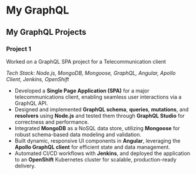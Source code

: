 # My GraphQL

## My GraphQL Projects

### Project 1

Worked on a GraphQL SPA project for a Telecommunication client

<!-- - Used MongoDB as the NoSQL database and Mongoose as the object modeling tool.
- Implemented schema, queries, mutations and resolvers with Node.js on the backend and tested with GraphQL Studio.
- Utilized Angular on the front end with Apollo client GraphQL library.
- Deployed the web app to OpenShift cluster with Jenkins pipeline.
Certainly! Here's a more polished and professional version of your resume entry that emphasizes achievements, technologies, and your role in the project: -->

<!-- **GraphQL SPA Developer – Telecommunication Client** -->

_Tech Stack: Node.js, MongoDB, Mongoose, GraphQL, Angular, Apollo Client, Jenkins, OpenShift_

- Developed a **Single Page Application (SPA)** for a major telecommunications client, enabling seamless user interactions via a GraphQL API.
- Designed and implemented **GraphQL schema**, **queries**, **mutations**, and **resolvers** using **Node.js** and tested them through **GraphQL Studio** for correctness and performance.
- Integrated **MongoDB** as a NoSQL data store, utilizing **Mongoose** for robust schema-based data modeling and validation.
- Built dynamic, responsive UI components in **Angular**, leveraging the **Apollo GraphQL client** for efficient state and data management.
- Automated CI/CD workflows with **Jenkins**, and deployed the application to an **OpenShift** Kubernetes cluster for scalable, production-ready delivery.
